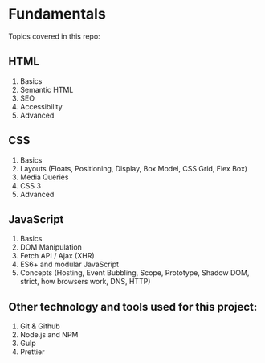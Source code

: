 

# Fundamentals

Topics covered in this repo:

## HTML

1. Basics
2. Semantic HTML
3. SEO
4. Accessibility
5. Advanced

## CSS 

1. Basics
2. Layouts (Floats, Positioning, Display, Box Model, CSS Grid, Flex Box)
3. Media Queries
4. CSS 3
5. Advanced

## JavaScript

1. Basics
2. DOM Manipulation
3. Fetch API / Ajax (XHR)
4. ES6+ and modular JavaScript
5. Concepts (Hosting, Event Bubbling, Scope, Prototype, Shadow DOM, strict, how browsers work, DNS, HTTP)

## Other technology and tools used for this project:

1. Git & Github
2. Node.js and NPM
3. Gulp
4. Prettier

